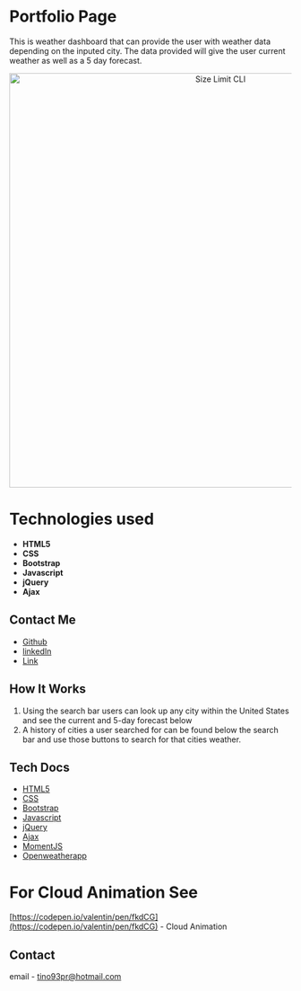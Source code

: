 # Portfolio Page

This is weather dashboard that can provide the user with weather data depending on the inputed city. The data provided will give the user current weather as well as a 5 day forecast.

<p align="center">
  <img src="Assets/Images/weathPreview" alt="Size Limit CLI" width="738">
</p>

# Technologies used

* **HTML5** 
* **CSS**
* **Bootstrap** 
* **Javascript** 
* **jQuery** 
* **Ajax** 

## Contact Me

* [Github](https://github.com/cmarcano7)
* [linkedIn](https://www.linkedin.com/in/cmarcano7/)
* [Link](https://cmarcano7.github.io/Homework/Week6Homework/)


## How It Works

1. Using the search bar users can look up any city within the United States and see the current and 5-day forecast below
2. A history of cities a user searched for can be found below the search bar and use those buttons to search for that cities weather.

## Tech Docs

* [HTML5](https://developer.mozilla.org/en-US/docs/Web/Guide/HTML/HTML5)
* [CSS](https://developer.mozilla.org/en-US/docs/Web/CSS)
* [Bootstrap](https://getbootstrap.com/docs/4.1/getting-started/introduction/)
* [Javascript](https://developer.mozilla.org/en-US/docs/Web/JavaScript)
* [jQuery](https://api.jquery.com/)
* [Ajax](https://api.jquery.com/category/ajax/)
* [MomentJS](https://momentjs.com/docs/)
* [Openweatherapp](https://openweathermap.org/api)


# For Cloud Animation See

[https://codepen.io/valentin/pen/fkdCG](https://codepen.io/valentin/pen/fkdCG) - Cloud Animation <br>

<!-- CONTACT -->
## Contact

email - tino93pr@hotmail.com

